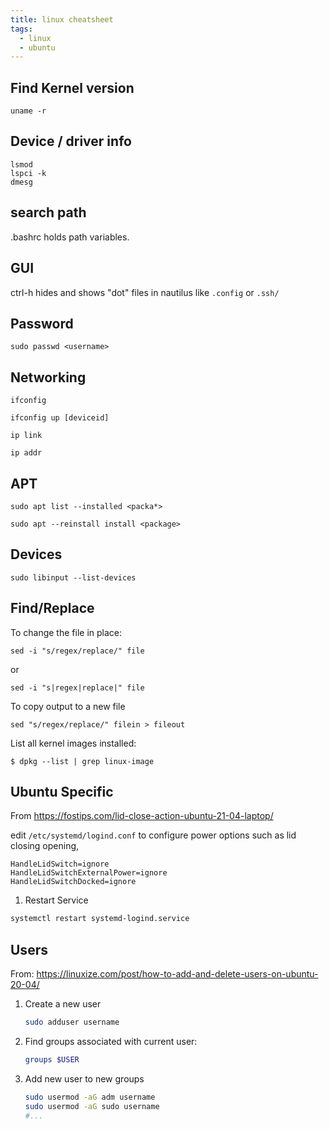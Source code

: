 ```yaml
---
title: linux cheatsheet
tags:
  - linux
  - ubuntu
---
```


## Find Kernel version

```
uname -r
```


## Device / driver info

```
lsmod
lspci -k
dmesg
```

## search path

.bashrc holds path variables.

## GUI

ctrl-h hides and shows "dot" files in nautilus like ```.config``` or ```.ssh/```

## Password

```
sudo passwd <username>
```

## Networking

```
ifconfig
```

```
ifconfig up [deviceid]
```

```
ip link
```

```
ip addr
```

## APT

```
sudo apt list --installed <packa*>
```

```
sudo apt --reinstall install <package>
```

## Devices

```
sudo libinput --list-devices
```

## Find/Replace

To change the file in place:

```
sed -i "s/regex/replace/" file
```

or

```
sed -i "s|regex|replace|" file
```

To copy output to a new file

```
sed "s/regex/replace/" filein > fileout
```

List all kernel images installed:

```
$ dpkg --list | grep linux-image
```

## Ubuntu Specific

From <https://fostips.com/lid-close-action-ubuntu-21-04-laptop/>

edit ```/etc/systemd/logind.conf``` to configure power options such as lid closing opening, 

```
HandleLidSwitch=ignore
HandleLidSwitchExternalPower=ignore
HandleLidSwitchDocked=ignore
```

1. Restart Service

```bash
systemctl restart systemd-logind.service
```

## Users

From: <https://linuxize.com/post/how-to-add-and-delete-users-on-ubuntu-20-04/>

1. Create a new user

    ```bash
    sudo adduser username
    ```

1. Find groups associated with current user:

    ```bash
    groups $USER
    ```

1. Add new user to new groups

    ```bash
    sudo usermod -aG adm username
    sudo usermod -aG sudo username
    #...
    ```
